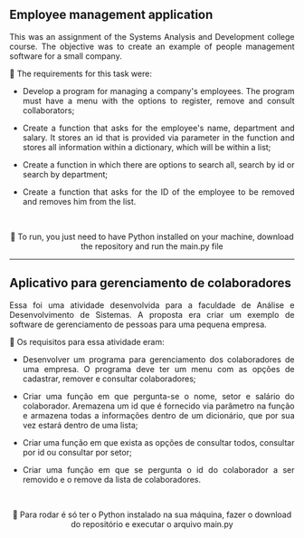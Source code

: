 <h2> Employee management application </h1>

<p align="justify">This was an assignment of the Systems Analysis and Development college course. The objective was to create an example of people management software for a small company.

<br>

💭 The requirements for this task were:</p>
<div align="justify">

- Develop a program for managing a company's employees. The program must have a menu with the options to register, remove and consult collaborators;

- Create a function that asks for the employee's name, department and salary. It stores an id that is provided via parameter in the function and stores all information within a dictionary, which will be within a list;

- Create a function in which there are options to search all, search by id or search by department;

- Create a function that asks for the ID of the employee to be removed and removes him from the list.</div>

<br>

<div align="center">

 📌 To run, you just need to have Python installed on your machine, download the repository and run the main.py file

</div>

<hr>

<h2> Aplicativo para gerenciamento de colaboradores </h1>

<p align="justify">Essa foi uma atividade desenvolvida para a faculdade de Análise e Desenvolvimento de Sistemas. A proposta era criar um exemplo de software de gerenciamento de pessoas para uma pequena empresa.

<br>

💭 Os requisitos para essa atividade eram:</p> 
<div align="justify">

- Desenvolver um programa para gerenciamento dos colaboradores de uma empresa. O programa deve ter um menu com as opções de cadastrar, remover e consultar colaboradores;

- Criar uma função em que pergunta-se o nome, setor e salário do colaborador. Aremazena um id que é fornecido via parâmetro na função e armazena todas a informações dentro de um dicionário, que por sua vez estará dentro de uma lista;

- Criar uma função em que exista as opções de consultar todos, consultar por id ou consultar por setor;

- Criar uma função em que se pergunta o id do colaborador a ser removido e o remove da lista de colaboradores.</div>

<br>

<div align="center">

 📌 Para rodar é só ter o Python instalado na sua máquina, fazer o download do repositório e executar o arquivo main.py

</div>
